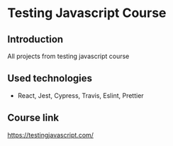# Testing Javascript Course

## Introduction

All projects from testing javascript course

## Used technologies

- React, Jest, Cypress, Travis, Eslint, Prettier

## Course link

https://testingjavascript.com/
